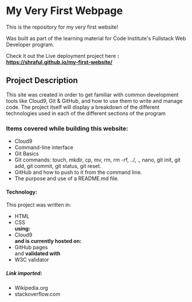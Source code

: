 # My Very First Webpage
This is the repository for my very first website!

Was built as part of the learning material for Code Institute's Fullstack Web Developer program.

Check it out the Live deployment project here <b>: https://shraful.github.io/my-first-website/</b>

## Project Description
This site was created in order to get familiar with common development tools like Cloud9, Git & GitHub, and how to use them to write and manage code. The project itself will display a breakdown of the different technologies used in each of the different sections of the program


### Items covered while building this website:
<ul> 
<li>Cloud9</li>
<li>Command-line interface</li>
<li>Git Basics</li>
<li>Git commands: touch, mkdir, cp, mv, rm, rm -rf, ../, ., nano, git init, git add, git commit, git status, git reset.</li>
<li>GitHub and how to push to it from the command line.</li>
<li>The purpose and use of a README.md file.</li>
</ul>

#### Technology:
This project was written in:
<ul>
<li>HTML</li>
<li>CSS</li><b>using:</b>
<li>Cloud9</li><b>and is currently hosted on:</b>
<li>GitHub pages</li> and <b>validated with</b>
<li>W3C validator</li>
</ul>

##### Link imported:
<ul> 
<li>Wikipedia.org</li>
<li>stackoverflow.com</li>
</ul>
